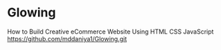 # Glowing
How to Build Creative eCommerce Website Using HTML CSS JavaScript
https://github.com/mddaniya1/Glowing.git
